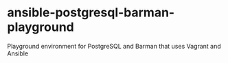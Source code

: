 # ansible-postgresql-barman-playground
Playground environment for PostgreSQL and Barman that uses Vagrant and Ansible
